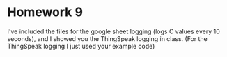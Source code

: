 # Homework 9

I've included the files for the google sheet logging (logs C values every 10 seconds), and I showed you the ThingSpeak logging in class.
(For the ThingSpeak logging I just used your example code)
